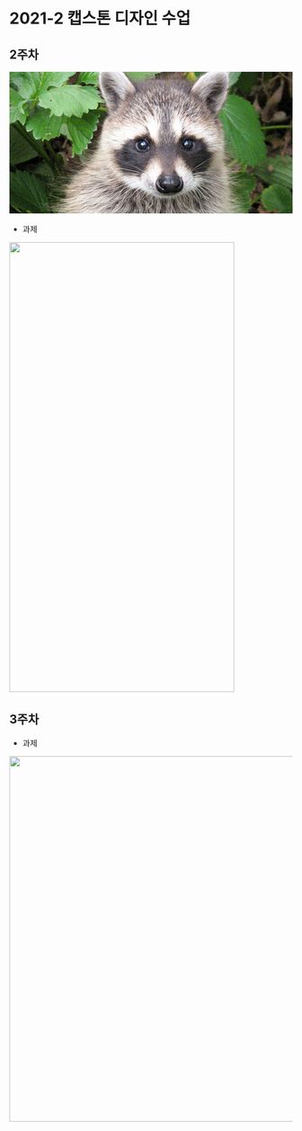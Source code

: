 # 2021-2 캡스톤 디자인 수업

## 2주차
<img width="" height="" src="./png/raccoon.jpeg"></img>
  - 과제
  
  <img width="400" height="800" src="./png/2주차_과제.png"></img>

## 3주차
  - 과제
  
  <img width="700" height="650" src="./png/3주차_과제.png"></img>
